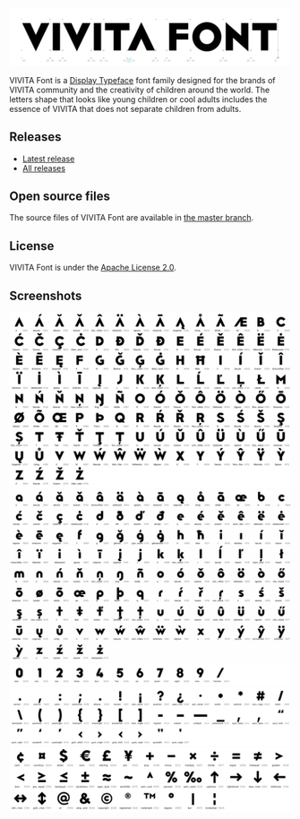 ![title](https://github.com/vivitainc/VIVITAFont/blob/master/images/title.png)

VIVITA Font is a [Display Typeface](https://en.wikipedia.org/wiki/Display_typeface) font family designed for the brands of VIVITA community and the creativity of children around the world.
The letters shape that looks like young children or cool adults includes the essence of VIVITA that does not separate children from adults.

## Releases

- [Latest release](https://github.com/vivitainc/VIVITAFont/releases/latest)
- [All releases](https://github.com/vivitainc/VIVITAFont/releases)

## Open source files

The source files of VIVITA Font are available in [the master branch](https://github.com/vivitainc/VIVITAFont/tree/master).

## License
VIVITA Font is under the [Apache License 2.0](https://github.com/vivitainc/VIVITAFont/blob/release/LICENSE).

## Screenshots

![upper](https://github.com/vivitainc/VIVITAFont/blob/master/images/upper.png)![lower](https://github.com/vivitainc/VIVITAFont/blob/master/images/lower.png)![number](https://github.com/vivitainc/VIVITAFont/blob/master/images/number.png)![punctuation](https://github.com/vivitainc/VIVITAFont/blob/master/images/punctuation.png)![symbol](https://github.com/vivitainc/VIVITAFont/blob/master/images/symbol.png)




